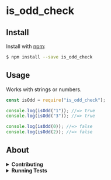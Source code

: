 # is_odd_check

## Install

Install with [npm](https://www.npmjs.com/):

```sh
$ npm install --save is_odd_check
```

## Usage

Works with strings or numbers.

```js
const isOdd = require("is_odd_check");

console.log(isOdd("1")); //=> true
console.log(isOdd("3")); //=> true

console.log(isOdd(0)); //=> false
console.log(isOdd(2)); //=> false
```

## About

<details>
<summary><strong>Contributing</strong></summary>

Pull requests and stars are always welcome. For bugs and feature requests, [please create an issue](../../issues/new).

</details>

<details>
<summary><strong>Running Tests</strong></summary>

Running and reviewing unit tests is a great way to get familiarized with a library and its API. You can install dependencies and run tests with the following command:

```sh
$ npm install && npm test
```

</details>
